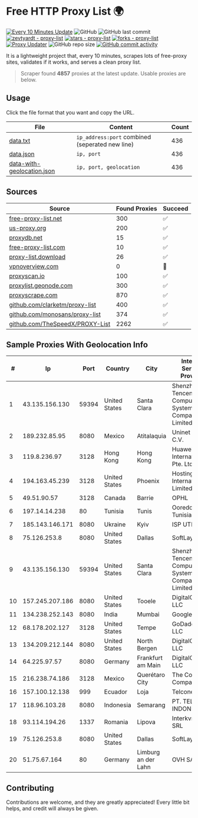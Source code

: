 
# Free HTTP Proxy List 🌍

[![Every 10 Minutes Update](https://github.com/mertguvencli/http-proxy-list/actions/workflows/main.yml/badge.svg?branch=main)](https://github.com/mertguvencli/http-proxy-list/actions/workflows/main.yml)
![GitHub](https://img.shields.io/github/license/mertguvencli/http-proxy-list)
![GitHub last commit](https://img.shields.io/github/last-commit/mertguvencli/http-proxy-list)
[![zevtyardt - proxy-list](https://img.shields.io/static/v1?label=zevtyardt&message=proxy-list&color=blue&logo=github)](https://github.com/zevtyardt/proxy-list "Go to GitHub repo")
[![stars - proxy-list](https://img.shields.io/github/stars/zevtyardt/proxy-list?style=social)](https://github.com/zevtyardt/proxy-list)
[![forks - proxy-list](https://img.shields.io/github/forks/zevtyardt/proxy-list?style=social)](https://github.com/zevtyardt/proxy-list)
[![Proxy Updater](https://github.com/zevtyardt/proxy-list/workflows/Proxy%20Updater/badge.svg)](https://github.com/zevtyardt/proxy-list/actions?query=workflow:"Proxy+Updater")
![GitHub repo size](https://img.shields.io/github/repo-size/zevtyardt/proxy-list)
[![GitHub commit activity](https://img.shields.io/github/commit-activity/m/zevtyardt/proxy-list?logo=commits)](https://github.com/zevtyardt/proxy-list/commits/main)

It is a lightweight project that, every 10 minutes, scrapes lots of free-proxy sites, validates if it works, and serves a clean proxy list.

> Scraper found **4857** proxies at the latest update. Usable proxies are below.

## Usage

Click the file format that you want and copy the URL.

|File|Content|Count|
|----|-------|-----|
|[data.txt](https://raw.githubusercontent.com/mertguvencli/http-proxy-list/main/proxy-list/data.txt)|`ip_address:port` combined (seperated new line)|436|
|[data.json](https://raw.githubusercontent.com/mertguvencli/http-proxy-list/main/proxy-list/data.json)|`ip, port`|436|
|[data-with-geolocation.json](https://raw.githubusercontent.com/mertguvencli/http-proxy-list/main/proxy-list/data-with-geolocation.json)|`ip, port, geolocation`|436|

## Sources

|Source|Found Proxies|Succeed|
|------|-------------|-------|
|[free-proxy-list.net](https://free-proxy-list.net)|300|✅|
|[us-proxy.org](https://www.us-proxy.org)|200|✅|
|[proxydb.net](http://proxydb.net)|15|✅|
|[free-proxy-list.com](https://free-proxy-list.com/?page=&port=&type%5B%5D=http&type%5B%5D=https&up_time=0&search=Search)|10|✅|
|[proxy-list.download](https://www.proxy-list.download/HTTP)|26|✅|
|[vpnoverview.com](https://vpnoverview.com/privacy/anonymous-browsing/free-proxy-servers)|0|🚫|
|[proxyscan.io](https://www.proxyscan.io)|100|✅|
|[proxylist.geonode.com](https://proxylist.geonode.com/api/proxy-list?limit=300&page=1&sort_by=lastChecked&sort_type=desc&protocols=http,https)|300|✅|
|[proxyscrape.com](https://api.proxyscrape.com/v2/?request=displayproxies&protocol=http&timeout=10000&country=all&ssl=all&anonymity=all)|870|✅|
|[github.com/clarketm/proxy-list](https://raw.githubusercontent.com/clarketm/proxy-list/master/proxy-list-raw.txt)|400|✅|
|[github.com/monosans/proxy-list](https://raw.githubusercontent.com/monosans/proxy-list/main/proxies/http.txt)|374|✅|
|[github.com/TheSpeedX/PROXY-List](https://raw.githubusercontent.com/TheSpeedX/PROXY-List/master/http.txt)|2262|✅|


## Sample Proxies With Geolocation Info

|#|Ip|Port|Country|City|Internet Service Provider|
|-|--|----|-------|----|-------------------------|
|1|43.135.156.130|59394|United States|Santa Clara|Shenzhen Tencent Computer Systems Company Limited|
|2|189.232.85.95|8080|Mexico|Atitalaquia|Uninet S.A. de C.V.|
|3|119.8.236.97|3128|Hong Kong|Hong Kong|Huawei International Pte. Ltd.|
|4|194.163.45.239|3128|United States|Phoenix|Hostinger International Limited|
|5|49.51.90.57|3128|Canada|Barrie|OPHL|
|6|197.14.14.238|80|Tunisia|Tunis|Ooredoo-Tunisia|
|7|185.143.146.171|8080|Ukraine|Kyiv|ISP UTELS|
|8|75.126.253.8|8080|United States|Dallas|SoftLayer|
|9|43.135.156.130|59394|United States|Santa Clara|Shenzhen Tencent Computer Systems Company Limited|
|10|157.245.207.186|8080|United States|Tooele|DigitalOcean, LLC|
|11|134.238.252.143|8080|India|Mumbai|Google LLC|
|12|68.178.202.127|3128|United States|Tempe|GoDaddy.com, LLC|
|13|134.209.212.144|8080|United States|North Bergen|DigitalOcean, LLC|
|14|64.225.97.57|8080|Germany|Frankfurt am Main|DigitalOcean, LLC|
|15|216.238.74.186|3128|Mexico|Querétaro City|The Constant Company|
|16|157.100.12.138|999|Ecuador|Loja|Telconet S.A|
|17|118.96.103.28|8080|Indonesia|Semarang|PT. TELKOM INDONESIA|
|18|93.114.194.26|1337|Romania|Lipova|Interkvm Host SRL|
|19|75.126.253.8|8080|United States|Dallas|SoftLayer|
|20|51.75.67.164|80|Germany|Limburg an der Lahn|OVH SAS|



## Contributing

Contributions are welcome, and they are greatly appreciated! Every
little bit helps, and credit will always be given.

